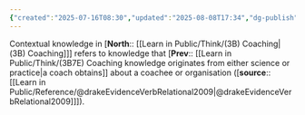 ```yaml
---
{"created":"2025-07-16T08:30","updated":"2025-08-08T17:34","dg-publish":true,"permalink":"/learn-in-public/think/3-b7-e4-coaching-contextual-knowledge/","dgPassFrontmatter":true,"noteIcon":"1"}
---
```


Contextual knowledge in [**North**:: [[Learn in Public/Think/(3B) Coaching\|(3B) Coaching]]] refers to knowledge that [**Prev**:: [[Learn in Public/Think/(3B7E) Coaching knowledge originates from either science or practice\|a coach obtains]] about a coachee or organisation ([**source**:: [[Learn in Public/Reference/@drakeEvidenceVerbRelational2009\|@drakeEvidenceVerbRelational2009]]]). 


